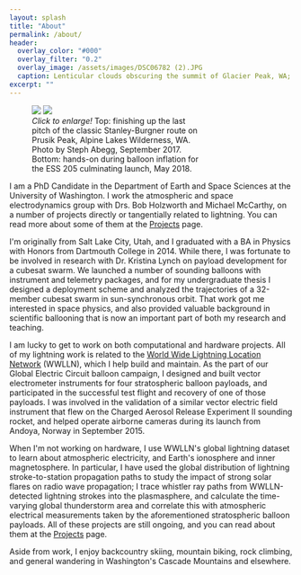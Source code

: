```yaml
---
layout: splash
title: "About"
permalink: /about/
header:
  overlay_color: "#000"
  overlay_filter: "0.2"
  overlay_image: /assets/images/DSC06782 (2).JPG
  caption: Lenticular clouds obscuring the summit of Glacier Peak, WA; May 2018
excerpt: ""
---
```


<figure class="double" style="width: 300px" class="align-right">
    <a href="{{ site.url }}{{ site.baseurl }}/assets/images/Prusik_170910_089.jpg"><img src="{{ site.url }}{{ site.baseurl }}/assets/images/Prusik_170910_089.jpg"></a>
    <a href="{{ site.url }}{{ site.baseurl }}/assets/images/IMG_4461.JPG"><img src="{{ site.url }}{{ site.baseurl }}/assets/images/IMG_4461.JPG"></a>
    <figcaption><i>Click to enlarge!</i>  Top: finishing up the last pitch of the classic Stanley-Burgner route on Prusik Peak, Alpine Lakes Wilderness, WA.  Photo by Steph Abegg, September 2017.  Bottom: hands-on during balloon inflation for the ESS 205 culminating launch, May 2018. </figcaption>
</figure>

I am a PhD Candidate in the Department of Earth and Space Sciences at the University of Washington.  I work the atmospheric and space electrodynamics group with Drs. Bob Holzworth and Michael McCarthy, on a number of projects directly or tangentially related to lightning. You can read more about some of them at the [Projects](/projects/) page. 

I'm originally from Salt Lake City, Utah, and I graduated with a BA in Physics with Honors from Dartmouth College in 2014.  While there, I was fortunate to be involved in research with Dr. Kristina Lynch on payload development for a cubesat swarm.  We launched a number of sounding balloons with instrument and telemetry packages, and for my undergraduate thesis I designed a deployment scheme and analyzed the trajectories of a 32-member cubesat swarm in sun-synchronous orbit.  That work got me interested in space physics, and also provided valuable background in scientific ballooning that is now an important part of both my research and teaching.

I am lucky to get to work on both computational and hardware projects.  All of my lightning work is related to the [World Wide Lightning Location Network](https://wwlln.net) (WWLLN), which I help build and maintain.  As the part of our Global Electric Circuit balloon campaign, I designed and built vector electrometer instruments for four stratospheric balloon payloads, and participated in the successful test flight and recovery of one of those payloads.  I was involved in the validation of a similar vector electric field instrument that flew on the Charged Aerosol Release Experiment II sounding rocket, and helped operate airborne cameras during its launch from Andoya, Norway in September 2015.

When I'm not working on hardware, I use WWLLN's global lightning dataset to learn about atmospheric electricity, and Earth's ionosphere and inner magnetosphere.  In particular, I have used the global distribution of lightning stroke-to-station propagation paths to study the impact of strong solar flares on radio wave propagation; I trace whistler ray paths from WWLLN-detected lightning strokes into the plasmasphere, and calculate the time-varying global thunderstorm area and correlate this with atmospheric electrical measurements taken by the aforementioned stratospheric balloon payloads.  All of these projects are still ongoing, and you can read about them at the [Projects](/projects/) page.

Aside from work, I enjoy backcountry skiing, mountain biking, rock climbing, and general wandering in Washington's Cascade Mountains and elsewhere.
